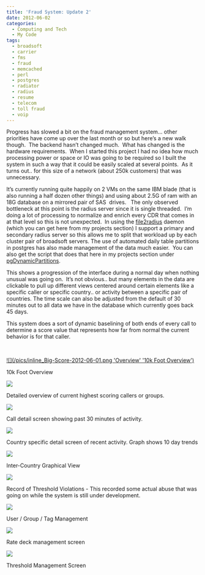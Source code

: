 ```yaml
---
title: 'Fraud System: Update 2'
date: 2012-06-02
categories:
  - Computing and Tech
  - My Code
tags:
  - broadsoft
  - carrier
  - fms
  - fraud
  - memcached
  - perl
  - postgres
  - radiator
  - radius
  - resume
  - telecom
  - toll fraud
  - voip
---
```


Progress has slowed a bit on the fraud management system… other priorities have come up over the last month or so but here’s a new walk though.  The backend hasn’t changed much.  What has changed is the hardware requirements.  When I started this project I had no idea how much processing power or space or IO was going to be required so I built the system in such a way that it could be easily scaled at several points.  As it turns out.. for this size of a network (about 250k customers) that was unnecessary.<!--more-->

It’s currently running quite happily on 2 VMs on the same IBM blade (that is also running a half dozen other things) and using about 2.5G of ram with an 18G database on a mirrored pair of SAS  drives.   The only observed bottleneck at this point is the radius server since it is single threaded.  I’m doing a lot of processing to normalize and enrich every CDR that comes in at that level so this is not unexpected.  In using the [file2radius][1] daemon (which you can get here from my projects section) I support a primary and secondary radius server so this allows me to split that workload up by each cluster pair of broadsoft servers. The use of automated daily table partitions in postgres has also made management of the data much easier.  You can also get the script that does that here in my projects section under [pgDynamicPartitions][2].

 [1]: /projects/file2radius/ "file2radius"
 [2]: /projects/pgdynamicpartitions/ "pgDynamicPartitions"

This shows a progression of the interface during a normal day when nothing unusual was going on.  It’s not obvious.. but many elements in the data are clickable to pull up different views centered around certain elements like a specific caller or specific country.. or activity between a specific pair of countries. The time scale can also be adjusted from the default of 30 minutes out to all data we have in the database which currently goes back 45 days.

This system does a sort of dynamic baselining of both ends of every call to determine a score value that represents how far from normal the current behavior is for that caller.

 

[![](/pics/inline_Big-Score-2012-06-01.png 'Overview' '10k Foot Overview')](/pics/Big-Score-2012-06-01.png)

10k Foot Overview


[![](/pics/inline_Current-Detail-2012-06-01.png)](/pics/Current-Detail-2012-06-01.png)


Detailed overview of current highest scoring callers or groups.

[![](/pics/inline_Caller-Detail-2012-06-01.png)](/pics/Caller-Detail-2012-06-01.png)


Call detail screen showing past 30 minutes of activity.

[![](/pics/inline_Country-Detail-2012-06-01.png)](/pics/Country-Detail-2012-06-01.png)


Country specific detail screen of recent activity. Graph shows 10 day trends

[![](/pics/inline_Between-Countries-2012-06-01.png)](/pics/Between-Countries-2012-06-01.png)


Inter-Country Graphical View

[![](/pics/inline_Threshold-Violations-2012-05-29.png)](/pics/Threshold-Violations-2012-05-29.png)


Record of Threshold Violations - This recorded some actual abuse that was going on while the system is still under development.

[![](/pics/inline_User-Management-2012-06-01.png)](/pics/User-Management-2012-06-01.png)


User / Group / Tag Management

[![](/pics/inline_List-Management-2012-06-01.png)](/pics/List-Management-2012-06-01.png)


Rate deck management screen

[![](/pics/inline_Threshold-Management-2012-06-01.png)](/pics/Threshold-Management-2012-06-01.png)


Threshold Management Screen

